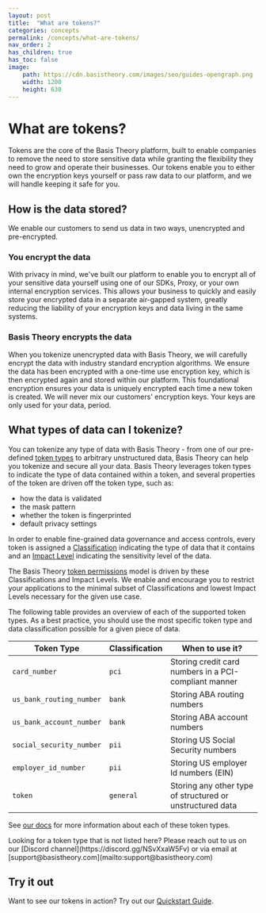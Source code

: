 ```yaml
---
layout: post
title:  "What are tokens?"
categories: concepts
permalink: /concepts/what-are-tokens/
nav_order: 2
has_children: true
has_toc: false
image:
    path: https://cdn.basistheory.com/images/seo/guides-opengraph.png
    width: 1200
    height: 630
---
```


# What are tokens?

Tokens are the core of the Basis Theory platform, built to enable companies to remove the need to store sensitive data
while granting the flexibility they need to grow and operate their businesses. Our tokens enable you to either own the
encryption keys yourself or pass raw data to our platform, and we will handle keeping it safe for you.

## How is the data stored?

We enable our customers to send us data in two ways, unencrypted and pre-encrypted.

### You encrypt the data

With privacy in mind, we've built our platform to enable you to encrypt all of your sensitive data yourself using one of
our SDKs, Proxy, or your own internal encryption services. This allows your business to quickly and easily store your
encrypted data in a separate air-gapped system, greatly reducing the liability of your encryption keys and data living
in the same systems.

### Basis Theory encrypts the data

When you tokenize unencrypted data with Basis Theory, we will carefully encrypt the data with industry standard
encryption algorithms. We ensure the data has been encrypted with a one-time use encryption key, which is then encrypted
again and stored within our platform. This foundational encryption ensures your data is uniquely encrypted each time a
new token is created. We will never mix our customers' encryption keys. Your keys are only used for your data, period.

## What types of data can I tokenize?

You can tokenize any type of data with Basis Theory - from one of our pre-defined 
[token types](https://docs.basistheory.com/api-reference/#token-types) to arbitrary 
unstructured data, Basis Theory can help you tokenize and secure all your data. Basis Theory leverages token types to 
indicate the type of data contained within a token, and several properties of the token are driven off the token type, 
such as:
 - how the data is validated
 - the mask pattern
 - whether the token is fingerprinted
 - default privacy settings

In order to enable fine-grained data governance and access controls, every token is assigned
a [Classification](https://docs.basistheory.com/api-reference/#tokens-token-classifications) indicating the type of data
that it contains and an [Impact Level](https://docs.basistheory.com/api-reference/#tokens-token-impact-levels)
indicating the sensitivity level of the data.

The Basis Theory [token permissions](https://docs.basistheory.com/api-reference/#permissions-permission-types) model is
driven by these Classifications and Impact Levels. We enable and encourage you to restrict your applications to the
minimal subset of Classifications and lowest Impact Levels necessary for the given use case.

The following table provides an overview of each of the supported token types. As a best practice, you should use the
most specific token type and data classification possible for a given piece of data.

| Token Type               | Classification | When to use it?                                           |
|--------------------------|----------------|-----------------------------------------------------------|
| `card_number`            | `pci`          | Storing credit card numbers in a PCI-compliant manner     |
| `us_bank_routing_number` | `bank`         | Storing ABA routing numbers                               |
| `us_bank_account_number` | `bank`         | Storing ABA account numbers                               |
| `social_security_number` | `pii`          | Storing US Social Security numbers                        | 
| `employer_id_number`     | `pii`          | Storing US employer Id numbers (EIN)                      | 
| `token`                  | `general`      | Storing any other type of structured or unstructured data | 

See [our docs](https://docs.basistheory.com/api-reference/#token-types) for more information about each of these token types.

<span class="base-alert info">
  <span>
    Looking for a token type that is not listed here? 
    Please reach out to us on our [Discord channel](https://discord.gg/NSvXxaW5Fv) or via email at [support@basistheory.com](mailto:support@basistheory.com)
  </span>
</span>

## Try it out

Want to see our tokens in action? Try out our [Quickstart Guide](/guides/basis-theory-sample-app). 
